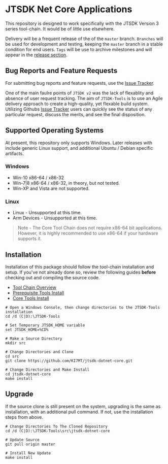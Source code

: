 # JTSDK Net Core Applications
This repository is designed to work specifically with the JTSDK Version 3 series
tool-chain. It would be of little use elsewhere.

Delivery will be a frequent release of the of the `master` branch. `Branches`
will be used for development and testing, keeping the `master` branch in a stable
condition for end users. `Tags` will be use to archive milestones and will
appear in the [release section](https://github.com/KI7MT/jtsdk-dotnet-core/releases).

## Bug Reports and Feature Requests
For submitting bug reports and feature requests, use the [Issue Tracker](https://github.com/KI7MT/jtsdk-dotnet-core/issues).

One of the main faulre points of `JTSDK v2` was the lack of flexablity and absence
of user request tracking. The aim of `JTSDK-Tools` is to use an Agile delivery
approach to create a high-quality, yet flexable build system. Utilizing Githubs 
[Issue Tracker](https://github.com/KI7MT/jtsdk-dotnet-core/issues)
users can quickly see the status of any particular request, discuss the merits,
and see the final disposition.

## Supported Operating Systems
At present, this repository only supports Windows. Later releases with include
generic Linux support, and additional Ubuntu / Debian specific artifacts.

### Windows
* Win-10 x86-64 / x86-32
* Win-7|8 x86-64 / x86-32, in theory, but not tested.
* Win-XP and Vista are not supported.

### Linux
* Linux - Unsupported at this time.
* Arm Devices - Unsupported at this time.

>Note - The Core Tool Chain does not require x86-64 bit applications. However,
it is highly recommended to use x86-64 if your hardware supports it.

## Installation
Installation of this package should follow the tool-chain installation and
setup. If you've not already done so, review the following guides **before**
checking out and compiling the source code.

* [Tool Chain Overview](src/JTSDK.Docs/tool-chain-setup/README.md)
* [Prerequisite Tools Install](src/JTSDK.Docs/tool-chain-setup/jtsdk-prereq-install.md)
* [Core Tools Install](src/JTSDK.Docs/tool-chain-setup/jtsdk-core-install.md)

```
# Open a Windows Console, then change directories to the JTSDK-Tools installation
cd /d (C|D):\JTSDK-Tools

# Set Temporary JTSDK_HOME variable
set JTSDK_HOME=%CD%

# Make a Source Directory
mkdir src

# Change Directories and Clone
cd src
git clone https://github.com/KI7MT/jtsdk-dotnet-core.git

# Change Directories and Make Install
cd jtsdk-dotnet-core
make install
```

## Upgrade
If the source clone is still present on the system, upgrading is the same as
installation, with an additional pull command. If not, use the installation steps
from above.
```
# Change Directories To The Cloned Repository
cd /d (C|D):\JTSDK-Tools\src\jtsdk-dotnet-core

# Update Source
git pull origin master

# Install New Update
make install
```